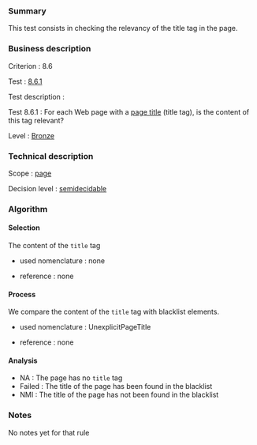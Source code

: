 ### Summary

This test consists in checking the relevancy of the title tag in the
page.

### Business description

Criterion : 8.6

Test : [8.6.1](http://www.accessiweb.org/index.php/accessiweb-22-english-version.html#test-8-6-1)

Test description :

Test 8.6.1 : For each Web page with a [page title](http://www.accessiweb.org/index.php/glossary-76.html#mTitrePage) (title tag), is the content of this tag relevant? 

Level : [Bronze](/en/category/rules-design/accessiweb-11/level/bronze)

### Technical description

Scope : [page](/en/category/rules-design/accessiweb-11/scope/page)

Decision level :
[semidecidable](/en/category/rules-design/accessiweb-11/decision-level/semidecidable)

### Algorithm

#### Selection

The content of the `title` tag

-   used nomenclature : none

-   reference : none

#### Process

We compare the content of the `title` tag with blacklist elements.

-   used nomenclature : UnexplicitPageTitle

-   reference : none

#### Analysis

-   NA : The page has no `title` tag
-   Failed : The title of the page has been found in the blacklist
-   NMI : The title of the page has not been found in the blacklist

### Notes

No notes yet for that rule
